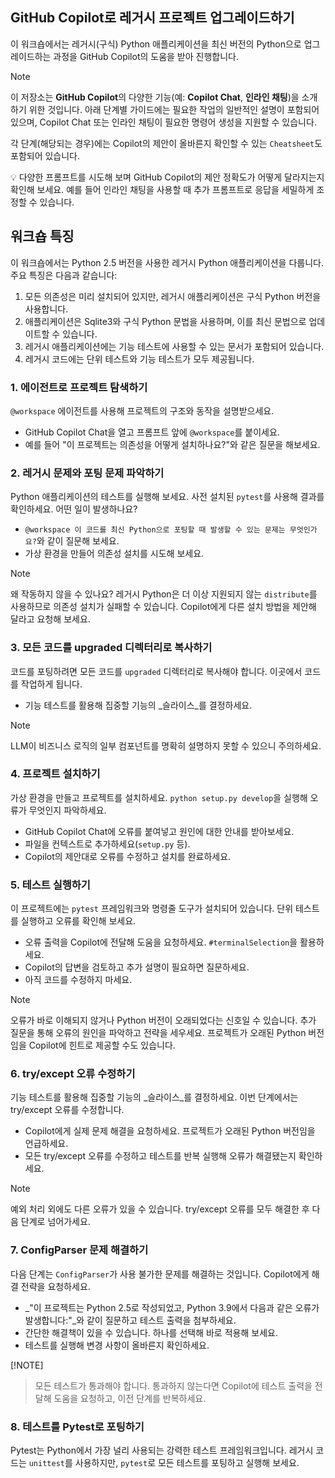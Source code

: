## GitHub Copilot로 레거시 프로젝트 업그레이드하기

이 워크숍에서는 레거시(구식) Python 애플리케이션을 최신 버전의 Python으로 업그레이드하는 과정을 GitHub Copilot의 도움을 받아 진행합니다.

> [!NOTE]
> 이 저장소는 **GitHub Copilot**의 다양한 기능(예: **Copilot Chat**, **인라인 채팅**)을 소개하기 위한 것입니다. 아래 단계별 가이드에는 필요한 작업의 일반적인 설명이 포함되어 있으며, Copilot Chat 또는 인라인 채팅이 필요한 명령어 생성을 지원할 수 있습니다.
>
> 각 단계(해당되는 경우)에는 Copilot의 제안이 올바른지 확인할 수 있는 `Cheatsheet`도 포함되어 있습니다.
>
> 💡 다양한 프롬프트를 시도해 보며 GitHub Copilot의 제안 정확도가 어떻게 달라지는지 확인해 보세요. 예를 들어 인라인 채팅을 사용할 때 추가 프롬프트로 응답을 세밀하게 조정할 수 있습니다.

## 워크숍 특징

이 워크숍에서는 Python 2.5 버전을 사용한 레거시 Python 애플리케이션을 다룹니다. 주요 특징은 다음과 같습니다:

1. 모든 의존성은 미리 설치되어 있지만, 레거시 애플리케이션은 구식 Python 버전을 사용합니다.
1. 애플리케이션은 Sqlite3와 구식 Python 문법을 사용하며, 이를 최신 문법으로 업데이트할 수 있습니다.
1. 레거시 애플리케이션에는 기능 테스트에 사용할 수 있는 문서가 포함되어 있습니다.
1. 레거시 코드에는 단위 테스트와 기능 테스트가 모두 제공됩니다.

### 1. 에이전트로 프로젝트 탐색하기

`@workspace` 에이전트를 사용해 프로젝트의 구조와 동작을 설명받으세요.

- GitHub Copilot Chat을 열고 프롬프트 앞에 `@workspace`를 붙이세요.
- 예를 들어 "이 프로젝트는 의존성을 어떻게 설치하나요?"와 같은 질문을 해보세요.

### 2. 레거시 문제와 포팅 문제 파악하기

Python 애플리케이션의 테스트를 실행해 보세요. 사전 설치된 `pytest`를 사용해 결과를 확인하세요. 어떤 일이 발생하나요?

- `@workspace 이 코드를 최신 Python으로 포팅할 때 발생할 수 있는 문제는 무엇인가요?`와 같이 질문해 보세요.
- 가상 환경을 만들어 의존성 설치를 시도해 보세요.

> [!NOTE]
> 왜 작동하지 않을 수 있나요? 레거시 Python은 더 이상 지원되지 않는 `distribute`를 사용하므로 의존성 설치가 실패할 수 있습니다.
> Copilot에게 다른 설치 방법을 제안해 달라고 요청해 보세요.

### 3. 모든 코드를 upgraded 디렉터리로 복사하기

코드를 포팅하려면 모든 코드를 `upgraded` 디렉터리로 복사해야 합니다. 이곳에서 코드를 작업하게 됩니다.

- 기능 테스트를 활용해 집중할 기능의 _슬라이스_를 결정하세요.

> [!NOTE]
> LLM이 비즈니스 로직의 일부 컴포넌트를 명확히 설명하지 못할 수 있으니 주의하세요.

### 4. 프로젝트 설치하기

가상 환경을 만들고 프로젝트를 설치하세요. `python setup.py develop`을 실행해 오류가 무엇인지 파악하세요.

- GitHub Copilot Chat에 오류를 붙여넣고 원인에 대한 안내를 받아보세요.
- 파일을 컨텍스트로 추가하세요(`setup.py` 등).
- Copilot의 제안대로 오류를 수정하고 설치를 완료하세요.

### 5. 테스트 실행하기

이 프로젝트에는 `pytest` 프레임워크와 명령줄 도구가 설치되어 있습니다. 단위 테스트를 실행하고 오류를 확인해 보세요.

- 오류 출력을 Copilot에 전달해 도움을 요청하세요. `#terminalSelection`을 활용하세요.
- Copilot의 답변을 검토하고 추가 설명이 필요하면 질문하세요.
- 아직 코드를 수정하지 마세요.

> [!NOTE]
> 오류가 바로 이해되지 않거나 Python 버전이 오래되었다는 신호일 수 있습니다. 추가 질문을 통해 오류의 원인을 파악하고 전략을 세우세요. 프로젝트가 오래된 Python 버전임을 Copilot에 힌트로 제공할 수도 있습니다.

### 6. try/except 오류 수정하기

기능 테스트를 활용해 집중할 기능의 _슬라이스_를 결정하세요. 이번 단계에서는 try/except 오류를 수정합니다.

- Copilot에게 실제 문제 해결을 요청하세요. 프로젝트가 오래된 Python 버전임을 언급하세요.
- 모든 try/except 오류를 수정하고 테스트를 반복 실행해 오류가 해결됐는지 확인하세요.

> [!NOTE]
> 예외 처리 외에도 다른 오류가 있을 수 있습니다. try/except 오류를 모두 해결한 후 다음 단계로 넘어가세요.

### 7. ConfigParser 문제 해결하기

다음 단계는 `ConfigParser`가 사용 불가한 문제를 해결하는 것입니다. Copilot에게 해결 전략을 요청하세요.

- _"이 프로젝트는 Python 2.5로 작성되었고, Python 3.9에서 다음과 같은 오류가 발생합니다:"_와 같이 질문하고 테스트 출력을 첨부하세요.
- 간단한 해결책이 있을 수 있습니다. 하나를 선택해 바로 적용해 보세요.
- 테스트를 실행해 변경 사항이 올바른지 확인하세요.

[!NOTE]
> 모든 테스트가 통과해야 합니다. 통과하지 않는다면 Copilot에 테스트 출력을 전달해 도움을 요청하고, 이전 단계를 반복하세요.

### 8. 테스트를 Pytest로 포팅하기

Pytest는 Python에서 가장 널리 사용되는 강력한 테스트 프레임워크입니다. 레거시 코드는 `unittest`를 사용하지만, `pytest`로 모든 테스트를 포팅하고 실행해 보세요.
